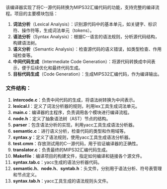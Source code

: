 该编译器实现了将C--源代码转换为MIPS32汇编代码的功能，支持完整的编译流程。项目的主要模块包括：

1.  **词法分析**（Lexical Analysis）：识别源代码中的基本单元，如关键字、标识符、操作符等，生成词法单元（tokens）。
2.  **语法分析**（Syntax Analysis）：根据C--语言的语法规则，分析源代码结构，构建语法树。
3.  **语义分析**（Semantic Analysis）：检查源代码的语义错误，如类型检查、作用域检查等。
4.  **中间代码生成**（Intermediate Code Generation）：将源代码转换成中间表示，便于后续优化和最终代码生成。
5.  **目标代码生成**（Code Generation）：生成MIPS32汇编代码，作为编译输出。

### 文件结构：

1.  **intercode.c**：负责中间代码的生成，将语法树转换为中间表示。
2.  **lexical.l**：定义了词法分析器的规则，利用lex工具生成词法单元。
3.  **main.c**：编译器的主程序，负责调用各个模块进行编译流程。
4.  **node.h**：定义了抽象语法树（AST）节点的结构。
5.  **parser**：包含语法分析的实现，利用yacc工具生成语法分析器。
6.  **semantic.c**：进行语义分析，检查代码的类型和作用域等。
7.  **syntax.y**：定义了语法规则，使用yacc工具生成语法分析器。
8.  **test.cmm**：存放测试用的C--源代码，用于验证编译器的正确性。
9.  **translator.c**：负责最终的MIPS32汇编代码生成。
10.  **Makefile**：编译项目的构建文件，指定如何编译和链接各个源文件。
11.  **syntax.tab.c**：yacc生成的语法分析器代码。
12.  **semantic.h**、**node.h**、**syntab.h**：头文件，分别用于语法分析、符号表管理和节点定义。
13.  **syntax.tab.h**：yacc工具生成的语法规则头文件。
